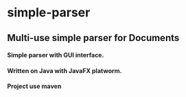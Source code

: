 # simple-parser
## Multi-use simple parser for Documents
#### Simple parser with GUI interface.
#### Written on Java with JavaFX platworm.
#### Project use maven
